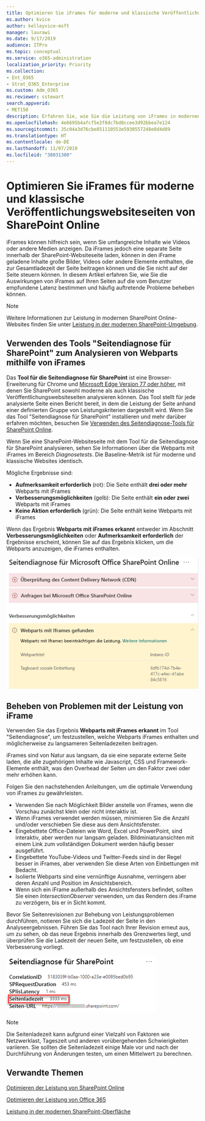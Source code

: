 ```yaml
---
title: Optimieren Sie iFrames für moderne und klassische Veröffentlichungswebsiteseiten von SharePoint Online
ms.author: kvice
author: kelleyvice-msft
manager: laurawi
ms.date: 9/17/2019
audience: ITPro
ms.topic: conceptual
ms.service: o365-administration
localization_priority: Priority
ms.collection:
- Ent_O365
- Strat_O365_Enterprise
ms.custom: Adm_O365
ms.reviewer: sstewart
search.appverid:
- MET150
description: Erfahren Sie, wie Sie die Leistung von iFrames in modernen und klassischen Veröffentlichungswebsiteseiten in SharePoint Online optimieren können.
ms.openlocfilehash: 4e6695b4afcf5e2f8dc7bd8ccee3d92bbea7e124
ms.sourcegitcommit: 35c04a3d76cbe851110553e5930557248e8d4d89
ms.translationtype: HT
ms.contentlocale: de-DE
ms.lasthandoff: 11/07/2019
ms.locfileid: "38031300"
---
```

# <a name="optimize-iframes-in-sharepoint-online-modern-and-classic-publishing-site-pages"></a>Optimieren Sie iFrames für moderne und klassische Veröffentlichungswebsiteseiten von SharePoint Online

iFrames können hilfreich sein, wenn Sie umfangreiche Inhalte wie Videos oder andere Medien anzeigen. Da iFrames jedoch eine separate Seite innerhalb der SharePoint-Websiteseite laden, können in den iFrame geladene Inhalte große Bilder, Videos oder andere Elemente enthalten, die zur Gesamtladezeit der Seite beitragen können und die Sie nicht auf der Seite steuern können. In diesem Artikel erfahren Sie, wie Sie die Auswirkungen von iFrames auf Ihren Seiten auf die vom Benutzer empfundene Latenz bestimmen und häufig auftretende Probleme beheben können.

>[!NOTE]
>Weitere Informationen zur Leistung in modernen SharePoint Online-Websites finden Sie unter [Leistung in der modernen SharePoint-Umgebung](https://docs.microsoft.com/sharepoint/modern-experience-performance).

## <a name="use-the-page-diagnostics-for-sharepoint-tool-to-analyze-web-parts-using-iframes"></a>Verwenden des Tools "Seitendiagnose für SharePoint" zum Analysieren von Webparts mithilfe von iFrames

Das **Tool für die Seitendiagnose für SharePoint** ist eine Browser-Erweiterung für Chrome und [Microsoft Edge Version 77 oder höher](https://www.microsoftedgeinsider.com/download?form=MI13E8&OCID=MI13E8), mit denen Sie SharePoint sowohl moderne als auch klassische Veröffentlichungswebsiteseiten analysieren können. Das Tool stellt für jede analysierte Seite einen Bericht bereit, in dem die Leistung der Seite anhand einer definierten Gruppe von Leistungskriterien dargestellt wird. Wenn Sie das Tool "Seitendiagnose für SharePoint" installieren und mehr darüber erfahren möchten, besuchen Sie [Verwenden des Seitendiagnose-Tools für SharePoint Online](page-diagnostics-for-spo.md).

Wenn Sie eine SharePoint-Websiteseite mit dem Tool für die Seitendiagnose für SharePoint analysieren, sehen Sie Informationen über die Webparts mit iFrames im Bereich _Diagnosetests_. Die Baseline-Metrik ist für moderne und klassische Websites identisch.

Mögliche Ergebnisse sind:

- **Aufmerksamkeit erforderlich** (rot): Die Seite enthält **drei oder mehr** Webparts mit iFrames
- **Verbesserungsmöglichkeiten** (gelb): Die Seite enthält **ein oder zwei** Webparts mit iFrames
- **Keine Aktion erforderlich** (grün): Die Seite enthält keine Webparts mit iFrames

Wenn das Ergebnis **Webparts mit iFrames erkannt** entweder im Abschnitt **Verbesserungsmöglichkeiten** oder **Aufmerksamkeit erforderlich** der Ergebnisse erscheint, können Sie auf das Ergebnis klicken, um die Webparts anzuzeigen, die iFrames enthalten.

![Tool für die Seitendiagnose – Ergebnisse](media/modern-portal-optimization/pagediag-iframe-yellow.png)

## <a name="remediate-iframe-performance-issues"></a>Beheben von Problemen mit der Leistung von iFrame

Verwenden Sie das Ergebnis **Webparts mit iFrames erkannt** im Tool "Seitendiagnose", um festzustellen, welche Webparts iFrames enthalten und möglicherweise zu langsameren Seitenladezeiten beitragen.

iFrames sind von Natur aus langsam, da sie eine separate externe Seite laden, die alle zugehörigen Inhalte wie Javascript, CSS und Framework-Elemente enthält, was den Overhead der Seiten um den Faktor zwei oder mehr erhöhen kann.

Folgen Sie den nachstehenden Anleitungen, um die optimale Verwendung von iFrames zu gewährleisten.

- Verwenden Sie nach Möglichkeit Bilder anstelle von iFrames, wenn die Vorschau zunächst klein oder nicht interaktiv ist.
- Wenn iFrames verwendet werden müssen, minimieren Sie die Anzahl und/oder verschieben Sie diese aus dem Ansichtsfenster.
- Eingebettete Office-Dateien wie Word, Excel und PowerPoint, sind interaktiv, aber werden nur langsam geladen. Bildminiaturansichten mit einem Link zum vollständigen Dokument werden häufig besser ausgeführt.
- Eingebettete YouTube-Videos und Twitter-Feeds sind in der Regel besser in iFrames, aber verwenden Sie diese Arten von Einbettungen mit Bedacht.
- Isolierte Webparts sind eine vernünftige Ausnahme, verringern aber deren Anzahl und Position im Ansichtsbereich.
- Wenn sich ein iFrame außerhalb des Ansichtsfensters befindet, sollten Sie einen _IntersectionObserver_ verwenden, um das Rendern des iFrame zu verzögern, bis er in Sicht kommt.

Bevor Sie Seitenrevisionen zur Behebung von Leistungsproblemen durchführen, notieren Sie sich die Ladezeit der Seite in den Analyseergebnissen. Führen Sie das Tool nach Ihrer Revision erneut aus, um zu sehen, ob das neue Ergebnis innerhalb des Grenzwertes liegt, und überprüfen Sie die Ladezeit der neuen Seite, um festzustellen, ob eine Verbesserung vorliegt.

![Ergebnisse der Seitenladezeiten](media/modern-portal-optimization/pagediag-page-load-time.png)

>[!NOTE]
>Die Seitenladezeit kann aufgrund einer Vielzahl von Faktoren wie Netzwerklast, Tageszeit und anderen vorübergehenden Schwierigkeiten variieren. Sie sollten die Seitenladezeit einige Male vor und nach der Durchführung von Änderungen testen, um einen Mittelwert zu berechnen.

## <a name="related-topics"></a>Verwandte Themen

[Optimieren der Leistung von SharePoint Online](tune-sharepoint-online-performance.md)

[Optimieren der Leistung von Office 365](tune-office-365-performance.md)

[Leistung in der modernen SharePoint-Oberfläche](https://docs.microsoft.com/sharepoint/modern-experience-performance.md)

